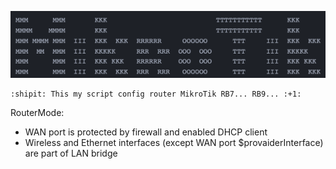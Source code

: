 ![This is an image](mikrotik.png)

    :shipit: This my script config router MikroTik RB7... RB9... :+1:

RouterMode:

- WAN port is protected by firewall and enabled DHCP client
- Wireless and Ethernet interfaces (except WAN port $provaiderInterface)
  are part of LAN bridge
